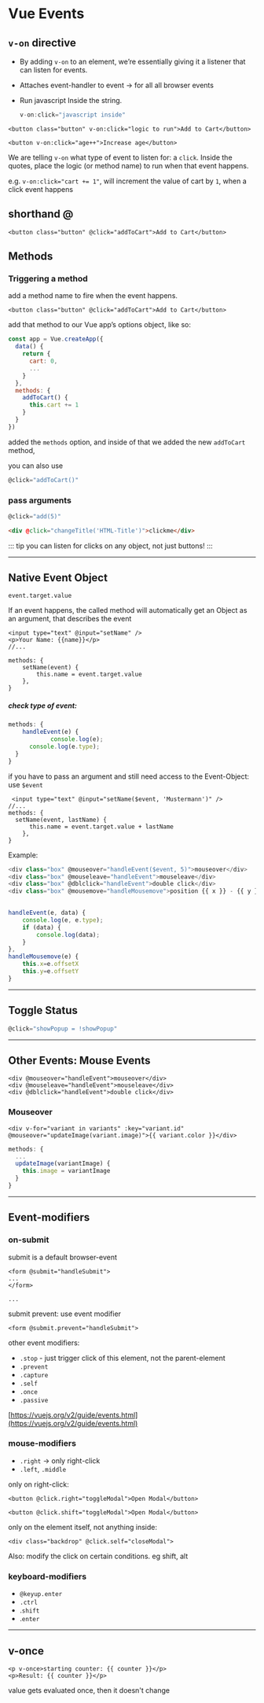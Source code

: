 # Vue Events

## `v-on` directive 

- By adding `v-on` to an element, we’re essentially giving it a listener that can listen for events. 

- Attaches event-handler to event -> for all all browser events 

- Run javascript Inside the string.

  ```js
  v-on:click="javascript inside"
  ```


```vue
<button class="button" v-on:click="logic to run">Add to Cart</button>
```

```vue
<button v-on:click="age++">Increase age</button>
```

We are telling `v-on` what type of event to listen for: a `click`. Inside the quotes,  place the logic (or method name)  to run when that event happens.

e.g. `v-on:click="cart += 1"`, will increment the value of cart by `1`, when a click event happens

## shorthand @

```vue
<button class="button" @click="addToCart">Add to Cart</button>
```

## Methods

### Triggering a method

add a method name to fire when the event happens.

```vue
<button class="button" @click="addToCart">Add to Cart</button>
```

add that method to our Vue app’s options object, like so:

```js
const app = Vue.createApp({
  data() {
    return {
      cart: 0,
      ...
    }
  },
  methods: {
    addToCart() {
      this.cart += 1
    }
  }
})
```

added the `methods` option, and inside of that we added the new `addToCart` method,

you can also use

```js
@click="addToCart()"
```

### pass arguments

```js
@click="add(5)"
```

```html
<div @click="changeTitle('HTML-Title')">clickme</div>
```

::: tip
you can listen for clicks on any object, not just buttons!
:::

------

## Native Event Object

`event.target.value`

If an event happens, the called method will automatically get an Object as an argument, that describes the event

```vue
<input type="text" @input="setName" />
<p>Your Name: {{name}}</p>
//...

methods: {
	setName(event) {
		this.name = event.target.value
	},
}

```

##### check type of event:

```js
methods: {	
	handleEvent(e) {
			console.log(e);
      console.log(e.type);
  }  
}
```

if you have to pass an argument and still need access to the Event-Object: use `$event`

```vue
 <input type="text" @input="setName($event, 'Mustermann')" />
//...
methods: { 
  setName(event, lastName) {
      this.name = event.target.value + lastName
    },
}
```

Example:

```js
<div class="box" @mouseover="handleEvent($event, 5)">mouseover</div>
<div class="box" @mouseleave="handleEvent">mouseleave</div>
<div class="box" @dblclick="handleEvent">double click</div>
<div class="box" @mousemove="handleMousemove">position {{ x }} - {{ y }} </div>
      
```

```js
handleEvent(e, data) {
	console.log(e, e.type);
	if (data) {
		console.log(data);
	}
},
handleMousemove(e) {
	this.x=e.offsetX
	this.y=e.offsetY
}  
```


------

## Toggle Status

```js
@click="showPopup = !showPopup"
```

------

## Other Events: Mouse Events

```vue
<div @mouseover="handleEvent">mouseover</div>
<div @mouseleave="handleEvent">mouseleave</div>
<div @dblclick="handleEvent">double click</div>
```

### Mouseover

```vue
<div v-for="variant in variants" :key="variant.id" @mouseover="updateImage(variant.image)">{{ variant.color }}</div>
```

```js
methods: {
  ...
  updateImage(variantImage) {
    this.image = variantImage
  }
}
```



------

## Event-modifiers

### on-submit

submit is a default browser-event

```vue
<form @submit="handleSubmit">
...
</form>

...

```

submit prevent: use event modifier

```vue
<form @submit.prevent="handleSubmit">
```

other event modifiers:

- `.stop` - just trigger click of this element, not the parent-element
- `.prevent`
- `.capture`
- `.self`
- `.once`
- `.passive`

[https://vuejs.org/v2/guide/events.html](https://vuejs.org/v2/guide/events.html)

### mouse-modifiers

- `.right` -> only right-click
- `.left`, `.middle`

only on right-click:

```vue
<button @click.right="toggleModal">Open Modal</button>
```

```vue
<button @click.shift="toggleModal">Open Modal</button>
```

only on the element itself, not anything inside:

```vue
<div class="backdrop" @click.self="closeModal">
```

Also: modify the click on certain conditions. eg shift, alt

### keyboard-modifiers

- `@keyup.enter`
- `.ctrl`
- .`shift`
- .`enter`

------

## v-once

```vue
<p v-once>starting counter: {{ counter }}</p>
<p>Result: {{ counter }}</p>
```

value gets evaluated once, then it doesn't change

